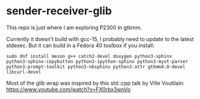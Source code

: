 sender-receiver-glib 
====================

This repo is just where I am exploring P2300 in gtkmm.

Currently it doesn't build with gcc-15, I probably need to update to the latest stdexec.
But it can build in a Fedora 40 toolbox if you install:

```
sudo dnf install meson g++ catch2-devel doxygen python3-sphinx python3-sphinx-copybutton python3-ipython-sphinx python3-myst-parser python3-prompt-toolkit python3-nbsphinx python3-attr gtkmm4.0-devel libcurl-devel
```

Most of the glib wrap was inspired by this std::cpp talk by Ville Voutilain: https://www.youtube.com/watch?v=FX0rbx3wnVo
 
